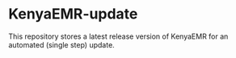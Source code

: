 # KenyaEMR-update

This repository stores a latest release version of KenyaEMR for an automated (single step) update.